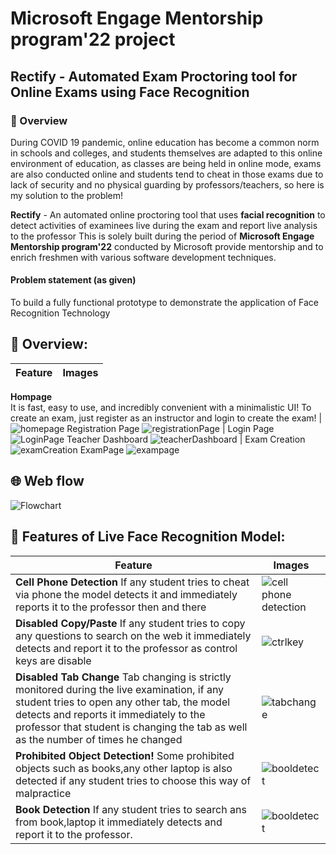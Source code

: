 # Microsoft Engage Mentorship program'22 project 
## Rectify - Automated Exam Proctoring tool for Online Exams using Face Recognition
### 🚩 Overview 
During COVID 19 pandemic, online education has become a common norm in schools and colleges, and students themselves are adapted to this online environment of education, as classes are being held in online mode, exams are also conducted online and students tend to cheat in those exams due to lack of security and no physical guarding by professors/teachers, so here is my solution to the problem!

**Rectify** - An automated online proctoring tool that uses **facial recognition** to detect activities of examinees live during the exam and report live analysis to the professor
This is solely built during the period of **Microsoft Engage Mentorship program'22** conducted by Microsoft provide mentorship and to enrich freshmen with various software development techniques.

#### Problem statement (as given)
To build a fully functional prototype to demonstrate the application of Face Recognition Technology

## 🚩 Overview:
Feature | Images
------------ | -------------
 **Hompage**  
 It is fast, easy to use, and incredibly convenient with a minimalistic UI! To create an exam, just register as an instructor and login to create the exam! | ![homepage](https://user-images.githubusercontent.com/72180855/169327827-c1900a42-36b9-40b0-aff9-c70fec5f9a12.jpg)
Registration Page ![registrationPage](https://user-images.githubusercontent.com/72180855/169329936-754069ba-d581-43a1-8cf2-2eac8b9d1e11.jpg) | Login Page  ![LoginPage](https://user-images.githubusercontent.com/72180855/169330053-aaa107cf-23b9-4d45-ade9-ab9929d1128b.jpg) 
Teacher Dashboard  ![teacherDashboard](https://user-images.githubusercontent.com/72180855/169328758-22c634dc-f495-4445-8c4d-015a83fbbbb9.jpg) | Exam Creation ![examCreation](https://user-images.githubusercontent.com/72180855/169330873-a0399556-54a7-46cb-8f18-1bf3b3e652a7.jpg)
ExamPage ![exampage](https://user-images.githubusercontent.com/72180855/169332552-58b90afd-6613-4bda-991d-aadce99c6293.jpg) 

## 🌐 Web flow
![Flowchart](https://user-images.githubusercontent.com/72180855/169703099-fdc87bec-c42d-407c-b6a4-23acc41f4e6b.jpg)


## 🚩 Features of Live Face Recognition Model:
Feature | Images
------------ | -------------
**Cell Phone Detection** If any student tries to cheat via phone the model detects it and immediately reports it to the professor then and there | ![cell phone detection](https://user-images.githubusercontent.com/72180855/169334442-3d799e4e-4536-447f-b9c3-4484af2fe74a.jpg) 
**Disabled Copy/Paste** If any student tries to copy any questions to search on the web it immediately detects and report it to the professor as control keys are disable | ![ctrlkey](https://user-images.githubusercontent.com/72180855/169334801-55e0f168-f7c6-4742-a3e2-812376a6a871.jpg)
**Disabled Tab Change** Tab changing is strictly monitored during the live examination, if any student tries to open any other tab, the model detects and reports it immediately to the professor that student is changing the tab as well as the number of times he changed | ![tabchange](https://user-images.githubusercontent.com/72180855/169334996-10b8debe-92a9-4472-adbc-fc20ff78cf81.jpg)
**Prohibited Object Detection!** Some prohibited objects such as books,any other laptop is also detected if any student tries to choose this way of malpractice | ![booldetect](https://user-images.githubusercontent.com/72180855/169391280-b536cf0a-37cc-4203-8ffc-d477f9a373e1.jpg)
**Book Detection** If any student tries to search ans from book,laptop it immediately detects and report it to the professor. | ![booldetect](https://user-images.githubusercontent.com/72180855/169334005-620315b1-d61b-4876-83a8-38acda9f711a.jpg)










